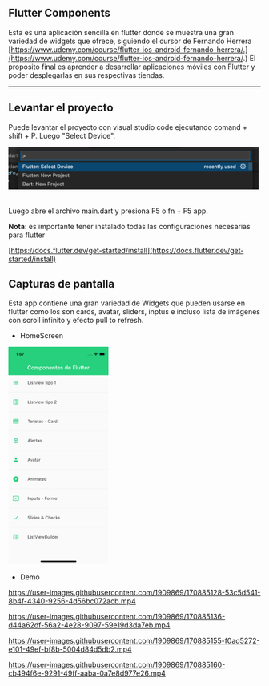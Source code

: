 ## Flutter Components

Esta es una aplicación sencilla en flutter donde se muestra una gran variedad de widgets que ofrece, siguiendo el cursor de Fernando Herrera [https://www.udemy.com/course/flutter-ios-android-fernando-herrera/.](https://www.udemy.com/course/flutter-ios-android-fernando-herrera/.) El proposito final es aprender a desarrollar aplicaciones móviles con Flutter y poder desplegarlas en sus respectivas tiendas. 

---

## Levantar el proyecto

Puede levantar el proyecto con visual studio code ejecutando comand + shift + P. Luego "Select Device".

<img src="https://github.com/eivanphils/flutter-app-counter/blob/master/assets/select_device.png" width="500">     

Luego abre el archivo main.dart y presiona F5 o fn + F5 app. 


**Nota**: es importante tener instalado todas las configuraciones necesarias para flutter

[https://docs.flutter.dev/get-started/install](https://docs.flutter.dev/get-started/install)

## Capturas de pantalla

Esta app contiene una gran variedad de Widgets que pueden usarse en flutter como los son cards, avatar, sliders, inptus e incluso lista de imágenes con scroll infinito y efecto pull to refresh.



* HomeScreen

<img src="https://github.com/eivanphils/flutter-components/blob/master/assets/screenshoot.png" width="200">     


* Demo    


https://user-images.githubusercontent.com/1909869/170885128-53c5d541-8b4f-4340-9256-4d56bc072acb.mp4

https://user-images.githubusercontent.com/1909869/170885136-d44a62df-56a2-4e28-9097-59e19d3da7eb.mp4

https://user-images.githubusercontent.com/1909869/170885155-f0ad5272-e101-49ef-bf8b-5004d84d5db2.mp4

https://user-images.githubusercontent.com/1909869/170885160-cb494f6e-9291-49ff-aaba-0a7e8d977e26.mp4






